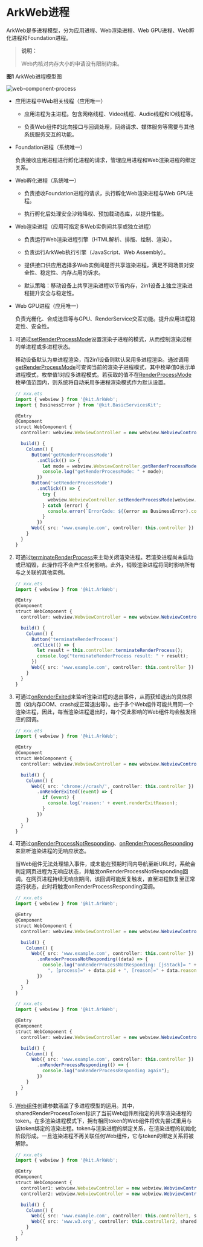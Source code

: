 # ArkWeb进程

ArkWeb是多进程模型，分为应用进程、Web渲染进程、Web GPU进程、Web孵化进程和Foundation进程。

> **说明：**
>
> Web内核对内存大小的申请没有限制约束。

**图1** ArkWeb进程模型图

![web-component-process](figures/arkweb_component_process.png)

- 应用进程中Web相关线程（应用唯一）

  - 应用进程为主进程。包含网络线程、Video线程、Audio线程和IO线程等。

  - 负责Web组件的北向接口与回调处理，网络请求、媒体服务等需要与其他系统服务交互的功能。

- Foundation进程（系统唯一）

  负责接收应用进程进行孵化进程的请求，管理应用进程和Web渲染进程的绑定关系。

- Web孵化进程（系统唯一）

  - 负责接收Foundation进程的请求，执行孵化Web渲染进程与Web GPU进程。

  - 执行孵化后处理安全沙箱降权、预加载动态库，以提升性能。

- Web渲染进程（应用可指定多Web实例间共享或独立进程）

  - 负责运行Web渲染进程引擎（HTML解析、排版、绘制、渲染）。

  - 负责运行ArkWeb执行引擎（JavaScript、Web Assembly）。

  - 提供接口供应用选择多Web实例间是否共享渲染进程，满足不同场景对安全性、稳定性、内存占用的诉求。

  - 默认策略：移动设备上共享渲染进程以节省内存，2in1设备上独立渲染进程提升安全与稳定性。

- Web GPU进程（应用唯一）

  负责光栅化、合成送显等与GPU、RenderService交互功能。提升应用进程稳定性、安全性。

1. 可通过[setRenderProcessMode](../reference/apis-arkweb/js-apis-webview-WebviewController.md#setrenderprocessmode12)设置渲染子进程的模式，从而控制渲染过程的单进程或多进程状态。

   移动设备默认为单进程渲染，而2in1设备则默认采用多进程渲染。通过调用[getRenderProcessMode](../reference/apis-arkweb/js-apis-webview-WebviewController.md#getrenderprocessmode12)可查询当前的渲染子进程模式，其中枚举值0表示单进程模式，枚举值1对应多进程模式。若获取的值不在[RenderProcessMode](../reference/apis-arkweb/js-apis-webview-e.md#renderprocessmode12)枚举值范围内，则系统将自动采用多进程渲染模式作为默认设置。

   ```ts
   // xxx.ets
   import { webview } from '@kit.ArkWeb';
   import { BusinessError } from '@kit.BasicServicesKit';

   @Entry
   @Component
   struct WebComponent {
     controller: webview.WebviewController = new webview.WebviewController();

     build() {
       Column() {
         Button('getRenderProcessMode')
           .onClick(() => {
             let mode = webview.WebviewController.getRenderProcessMode();
             console.log("getRenderProcessMode: " + mode);
           })
         Button('setRenderProcessMode')
           .onClick(() => {
             try {
               webview.WebviewController.setRenderProcessMode(webview.RenderProcessMode.MULTIPLE);
             } catch (error) {
               console.error(`ErrorCode: ${(error as BusinessError).code},  Message: ${(error as     BusinessError).message}`);
             }
           })
         Web({ src: 'www.example.com', controller: this.controller })
       }
     }
   }
   ```

2. 可通过[terminateRenderProcess](../reference/apis-arkweb/js-apis-webview-WebviewController.md#terminaterenderprocess12)来主动关闭渲染进程。若渲染进程尚未启动或已销毁，此操作将不会产生任何影响。此外，销毁渲染进程将同时影响所有与之关联的其他实例。

   ```ts
   // xxx.ets
   import { webview } from '@kit.ArkWeb';
   
   @Entry
   @Component
   struct WebComponent {
     controller: webview.WebviewController = new webview.WebviewController();
   
     build() {
       Column() {
         Button('terminateRenderProcess')
         .onClick(() => {
           let result = this.controller.terminateRenderProcess();
           console.log("terminateRenderProcess result: " + result);
         })
         Web({ src: 'www.example.com', controller: this.controller })
       }
     }
   }
   ```

3. 可通过[onRenderExited](../reference/apis-arkweb/ts-basic-components-web-events.md#onrenderexited9)来监听渲染进程的退出事件，从而获知退出的具体原因（如内存OOM、crash或正常退出等）。由于多个Web组件可能共用同一个渲染进程，因此，每当渲染进程退出时，每个受此影响的Web组件均会触发相应的回调。

   ```ts
   // xxx.ets
   import { webview } from '@kit.ArkWeb';
   
   @Entry
   @Component
   struct WebComponent {
     controller: webview.WebviewController = new webview.WebviewController();
   
     build() {
       Column() {
         Web({ src: 'chrome://crash/', controller: this.controller })
           .onRenderExited((event) => {
             if (event) {
               console.log('reason:' + event.renderExitReason);
             }
           })
       }
     }
   }
   ```

4. 可通过[onRenderProcessNotResponding](../reference/apis-arkweb/ts-basic-components-web-events.md#onrenderprocessnotresponding12)、[onRenderProcessResponding](../reference/apis-arkweb/ts-basic-components-web-events.md#onrenderprocessresponding12)来监听渲染进程的无响应状态。

   当Web组件无法处理输入事件，或未能在预期时间内导航至新URL时，系统会判定网页进程为无响应状态，并触发onRenderProcessNotResponding回调。在网页进程持续无响应期间，该回调可能反复触发，直至进程恢复至正常运行状态，此时将触发onRenderProcessResponding回调。

   ```ts
   // xxx.ets
   import { webview } from '@kit.ArkWeb';
   
   @Entry
   @Component
   struct WebComponent {
     controller: webview.WebviewController = new webview.WebviewController();
   
     build() {
       Column() {
         Web({ src: 'www.example.com', controller: this.controller })
           .onRenderProcessNotResponding((data) => {
             console.log("onRenderProcessNotResponding: [jsStack]= " + data.jsStack +
               ", [process]=" + data.pid + ", [reason]=" + data.reason);
           })
       }
     }
   }
   ```

   ```ts
   // xxx.ets
   import { webview } from '@kit.ArkWeb';
   
   @Entry
   @Component
   struct WebComponent {
     controller: webview.WebviewController = new webview.WebviewController();
   
     build() {
       Column() {
         Web({ src: 'www.example.com', controller: this.controller })
           .onRenderProcessResponding(() => {
             console.log("onRenderProcessResponding again");
           })
       }
     }
   }
   ```

5. [Web组件](../reference/apis-arkweb/ts-basic-components-web.md#web)创建参数涵盖了多进程模型的运用。其中，sharedRenderProcessToken标识了当前Web组件所指定的共享渲染进程的token。在多渲染进程模式下，拥有相同token的Web组件将优先尝试重用与该token绑定的渲染进程。token与渲染进程的绑定关系，在渲染进程的初始化阶段形成。一旦渲染进程不再关联任何Web组件，它与token的绑定关系将被解除。

   ```ts
   // xxx.ets
   import { webview } from '@kit.ArkWeb';
   
   @Entry
   @Component
   struct WebComponent {
     controller1: webview.WebviewController = new webview.WebviewController();
     controller2: webview.WebviewController = new webview.WebviewController();
   
     build() {
       Column() {
         Web({ src: 'www.example.com', controller: this.controller1, sharedRenderProcessToken: "111" })
         Web({ src: 'www.w3.org', controller: this.controller2, sharedRenderProcessToken: "111" })
       }
     }
   }
   ```